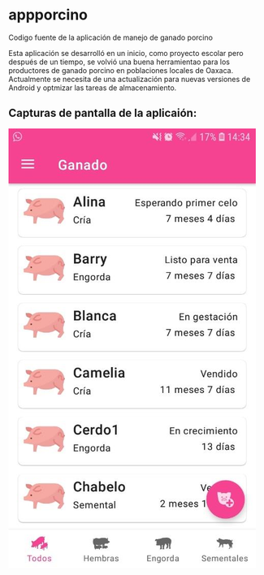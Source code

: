 # appporcino
Codigo fuente de la aplicación de manejo de ganado porcino

Esta aplicación se desarrolló en un inicio, como proyecto escolar pero después de un tiempo, se volvió una buena herramientao para los productores de ganado porcino en poblaciones locales de Oaxaca.
Actualmente se necesita de una actualización para nuevas versiones de Android y optmizar las tareas de almacenamiento.

## Capturas de pantalla de la aplicaión:

![Capturas de pantalla de la aplicacion](https://raw.githubusercontent.com/edsonDaniel/appporcino/master/Capturas%20de%20pantalla/img-58.jpg)
 
